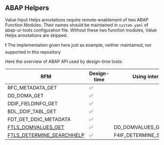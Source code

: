 ## ABAP Helpers

Value Input Helps annotations require remote-enablement of two ABAP Function Modules. Their names should be maintained in `system.yaml` of abap-ui-tools configuration file. Without these two function modules, Value Helps annotations are skipped.


:exclamation: The implementation given here just as example, neither maintained, nor supported in this repository

Here the overview of ABAP API used by design-time tools:

| RFM                                                           | Design-time        | Using internally          |
| ------------------------------------------------------------- | ------------------ | ------------------------- |
| RFC_METADATA_GET                                              | :white_check_mark: |                           |
| DD_DOMA_GET                                                   | :white_check_mark: |                           |
| DDIF_FIELDINFO_GET                                            | :white_check_mark: |                           |
| BDL_DDIF_TABL_GET                                             | :white_check_mark: |                           |
| FDT_GET_DDIC_METADATA                                         | :white_check_mark: |                           |
| [FTLS_DOMVALUES_GET](./FTLS_DOMVALUES_GET.abap)               | :white_check_mark: | DD_DOMVALUES_GET          |
| [FTLS_DETERMINE_SEARCHHELP](./FTLS_DETERMINE_SEARCHHELP.abap) | :white_check_mark: | F4IF_DETERMINE_SEARCHHELP |
